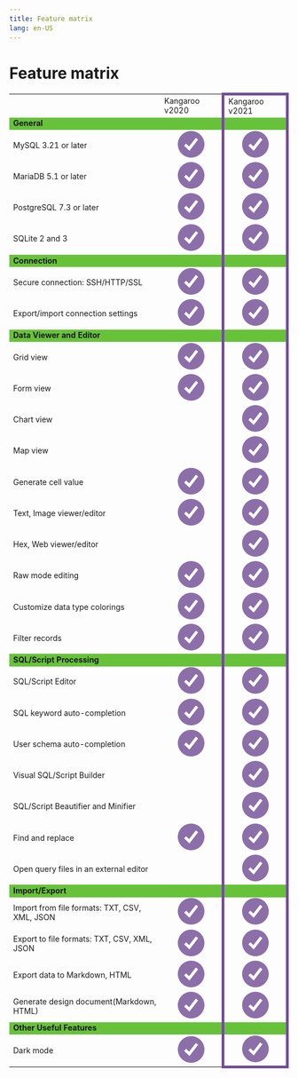 ```yaml
---
title: Feature matrix
lang: en-US
---
```


# Feature matrix
<div>
    <table>
        <tbody>
            <tr>
                <td>&nbsp;</td>
                <td>Kangaroo v2020</td>
                <td style="border-top: 5px solid #734f96; border-left: 5px solid #734f96; border-right: 5px solid #734f96;">Kangaroo v2021</td>
            </tr>
            <!--section-->
            <tr style="background-color: #67C23A;">
                <td><b>General</b></td>
                <td></td>
                <td style="text-align: center; border-left: 5px solid #734f96; border-right: 5px solid #734f96;"></td>
            </tr>
            <tr>
                <td>MySQL 3.21 or later</td>
                <td style="text-align: center;"><img src="/images/icon-check.svg"></td>
                <td style="text-align: center; border-left: 5px solid #734f96; border-right: 5px solid #734f96;"><img src="/images/icon-check.svg"></td>
            </tr>
            <tr>
                <td>MariaDB 5.1 or later</td>
                <td style="text-align: center;"><img src="/images/icon-check.svg"></td>
                <td style="text-align: center; border-left: 5px solid #734f96; border-right: 5px solid #734f96;"><img src="/images/icon-check.svg"></td>
            </tr>
            <!--tr>
                <td>MongoDB 3.0 or later</td>
                <td style="text-align: center;"><img src="/images/icon-check.svg"></td>
                <td style="text-align: center; border-left: 5px solid #734f96; border-right: 5px solid #734f96;"><img src="/images/icon-check.svg"></td>
            </tr>
            <tr>
                <td>Oracle 8.1 or later ( macOS Edition starts from Oracle 9i )</td>
                <td style="text-align: center;"><img src="/images/icon-check.svg"></td>
                <td style="text-align: center; border-left: 5px solid #734f96; border-right: 5px solid #734f96;"><img src="/images/icon-check.svg"></td>
            </tr-->
            <tr>
                <td>PostgreSQL 7.3 or later</td>
                <td style="text-align: center;"><img src="/images/icon-check.svg"></td>
                <td style="text-align: center; border-left: 5px solid #734f96; border-right: 5px solid #734f96;"><img src="/images/icon-check.svg"></td>
            </tr>
            <tr>
                <td>SQLite 2 and 3</td>
                <td style="text-align: center;"><img src="/images/icon-check.svg"></td>
                <td style="text-align: center; border-left: 5px solid #734f96; border-right: 5px solid #734f96;"><img src="/images/icon-check.svg"></td>
            </tr>
            <!--tr>
                <td>SQL Server 2000 or later</td>
                <td style="text-align: center;"><img src="/images/icon-check.svg"></td>
                <td style="text-align: center; border-left: 5px solid #734f96; border-right: 5px solid #734f96;"><img src="/images/icon-check.svg"></td>
            </tr>
            <tr>
                <td>Amazon RDS, Amazon Aurora, Amazon Redshift, Microsoft Azure, Oracle Cloud, Google Cloud, Alibaba Cloud, Tencent Cloud, MongoDB Atlas, Huawei Cloud</td>
                <td style="text-align: center;"><img src="/images/icon-check.svg"></td>
                <td style="text-align: center; border-left: 5px solid #734f96; border-right: 5px solid #734f96;"><img src="/images/icon-check.svg"></td>
            </tr-->
            <!--section-->
            <!--section-->
            <tr style="background-color: #67C23A;">
                <td><b>Connection</b></td>
                <td></td>
                <td style="text-align: center; border-left: 5px solid #734f96; border-right: 5px solid #734f96;"></td>
            </tr>
            <tr>
                <td>Secure connection: SSH/HTTP/SSL</td>
                <td style="text-align: center;"><img src="/images/icon-check.svg"></td>
                <td style="text-align: center; border-left: 5px solid #734f96; border-right: 5px solid #734f96;"><img src="/images/icon-check.svg"></td>
            </tr>
            <!--tr>
                <td>PAM and GSSAPI authentication</td>
                <td style="text-align: center;"><img src="/images/icon-check.svg"></td>
                <td style="text-align: center; border-left: 5px solid #734f96; border-right: 5px solid #734f96;"><img src="/images/icon-check.svg"></td>
            </tr>
            <tr>
                <td>Kerberos and LDAP authentication</td>
                <td style="text-align: center;"><img src="/images/icon-check.svg"></td>
                <td style="text-align: center; border-left: 5px solid #734f96; border-right: 5px solid #734f96;"><img src="/images/icon-check.svg"></td>
            </tr>
            <tr>
                <td>x.509 certificate authentication</td>
                <td style="text-align: center;"><img src="/images/icon-check.svg"></td>
                <td style="text-align: center; border-left: 5px solid #734f96; border-right: 5px solid #734f96;"><img src="/images/icon-check.svg"></td>
            </tr-->              
            <tr>
                <td>Export/import connection settings</td>
                <td style="text-align: center;"><img src="/images/icon-check.svg"></td>
                <td style="text-align: center; border-left: 5px solid #734f96; border-right: 5px solid #734f96;"><img src="/images/icon-check.svg"></td>
            </tr>
            <!--section-->
            <!--tr style="background-color: #67C23A;">
                <td><b>Cloud support</b></td>
                <td></td>
                <td style="text-align: center; border-left: 5px solid #734f96; border-right: 5px solid #734f96;"></td>
            </tr>
            <tr>
                <td>Collaboration: create projects, add members</td>
                <td style="text-align: center;"><img src="/images/icon-check.svg"></td>
                <td style="text-align: center; border-left: 5px solid #734f96; border-right: 5px solid #734f96;"><img src="/images/icon-check.svg"></td>
            </tr>
            <tr>
                <td>Synchronize connections and queries</td>
                <td style="text-align: center;"><img src="/images/icon-check.svg"></td>
                <td style="text-align: center; border-left: 5px solid #734f96; border-right: 5px solid #734f96;"><img src="/images/icon-check.svg"></td>
            </tr>
            <tr>
                <td>Synchronize models and virtual groups</td>
                <td style="text-align: center;"><img src="/images/icon-check.svg"></td>
                <td style="text-align: center; border-left: 5px solid #734f96; border-right: 5px solid #734f96;"><img src="/images/icon-check.svg"></td>
            </tr-->
            <!--section-->
            <!--section-->
            <tr style="background-color: #67C23A;">
                <td><b>Data Viewer and Editor</b></td>
                <td></td>
                <td style="text-align: center; border-left: 5px solid #734f96; border-right: 5px solid #734f96;"></td>
            </tr>
            <tr>
                <td>Grid view</td>
                <td style="text-align: center;"><img src="/images/icon-check.svg"></td>
                <td style="text-align: center; border-left: 5px solid #734f96; border-right: 5px solid #734f96;"><img src="/images/icon-check.svg"></td>
            </tr>
            <tr>
                <td>Form view</td>
                <td style="text-align: center;"><img src="/images/icon-check.svg"></td>
                <td style="text-align: center; border-left: 5px solid #734f96; border-right: 5px solid #734f96;"><img src="/images/icon-check.svg"></td>
            </tr>
            <tr>
                <td>Chart view</td>
                <td style="text-align: center;"><img src=""></td>
                <td style="text-align: center; border-left: 5px solid #734f96; border-right: 5px solid #734f96;"><img src="/images/icon-check.svg"></td>
            </tr>
            <tr>
                <td>Map view</td>
                <td style="text-align: center;"><img src=""></td>
                <td style="text-align: center; border-left: 5px solid #734f96; border-right: 5px solid #734f96;"><img src="/images/icon-check.svg"></td>
            </tr>
            <tr>
                <td>Generate cell value</td>
                <td style="text-align: center;"><img src="/images/icon-check.svg"></td>
                <td style="text-align: center; border-left: 5px solid #734f96; border-right: 5px solid #734f96;"><img src="/images/icon-check.svg"></td>
            </tr>
            <tr>
                <td>Text, Image viewer/editor</td>
                <td style="text-align: center;"><img src="/images/icon-check.svg"></td>
                <td style="text-align: center; border-left: 5px solid #734f96; border-right: 5px solid #734f96;"><img src="/images/icon-check.svg"></td>
            </tr>
            <tr>
                <td>Hex, Web viewer/editor</td>
                <td style="text-align: center;"><img src=""></td>
                <td style="text-align: center; border-left: 5px solid #734f96; border-right: 5px solid #734f96;"><img src="/images/icon-check.svg"></td>
            </tr>
            <tr>
                <td>Raw mode editing</td>
                <td style="text-align: center;"><img src="/images/icon-check.svg"></td>
                <td style="text-align: center; border-left: 5px solid #734f96; border-right: 5px solid #734f96;"><img src="/images/icon-check.svg"></td>
            </tr>
            <!--tr>
                <td>Data Validation</td>
                <td style="text-align: center;"><img src="/images/icon-check.svg"></td>
                <td style="text-align: center; border-left: 5px solid #734f96; border-right: 5px solid #734f96;"><img src="/images/icon-check.svg"></td>
            </tr-->
            <tr>
                <td>Customize data type colorings</td>
                <td style="text-align: center;"><img src="/images/icon-check.svg"></td>
                <td style="text-align: center; border-left: 5px solid #734f96; border-right: 5px solid #734f96;"><img src="/images/icon-check.svg"></td>
            </tr>              
            <!--tr>
                <td>Find and replace</td>
                <td style="text-align: center;"><img src="/images/icon-check.svg"></td>
                <td style="text-align: center; border-left: 5px solid #734f96; border-right: 5px solid #734f96;"><img src="/images/icon-check.svg"></td>
            </tr-->
            <tr>
                <td>Filter records</td>
                <td style="text-align: center;"><img src="/images/icon-check.svg"></td>
                <td style="text-align: center; border-left: 5px solid #734f96; border-right: 5px solid #734f96;"><img src="/images/icon-check.svg"></td>
            </tr>
            <!--section-->
            <!--section-->
            <tr style="background-color: #67C23A;">
                <td><b>SQL/Script Processing</b></td>
                <td></td>
                <td style="text-align: center; border-left: 5px solid #734f96; border-right: 5px solid #734f96;"></td>
            </tr>
            <!--tr>
                <td>PL/SQL and PL/PGSQL Debugger</td>
                <td style="text-align: center;"><img src="/images/icon-check.svg"></td>
                <td style="text-align: center; border-left: 5px solid #734f96; border-right: 5px solid #734f96;"><img src="/images/icon-check.svg"></td>
            </tr-->
            <tr>
                <td>SQL/Script Editor</td>
                <td style="text-align: center;"><img src="/images/icon-check.svg"></td>
                <td style="text-align: center; border-left: 5px solid #734f96; border-right: 5px solid #734f96;"><img src="/images/icon-check.svg"></td>
            </tr>
            <tr>
                <td>SQL keyword auto-completion</td>
                <td style="text-align: center;"><img src="/images/icon-check.svg"></td>
                <td style="text-align: center; border-left: 5px solid #734f96; border-right: 5px solid #734f96;"><img src="/images/icon-check.svg"></td>
            </tr>
            <tr>
                <td>User schema auto-completion</td>
                <td style="text-align: center;"><img src="/images/icon-check.svg"></td>
                <td style="text-align: center; border-left: 5px solid #734f96; border-right: 5px solid #734f96;"><img src="/images/icon-check.svg"></td>
            </tr>
            <tr>
                <td>Visual SQL/Script Builder</td>
                <td style="text-align: center;"><img src=""></td>
                <td style="text-align: center; border-left: 5px solid #734f96; border-right: 5px solid #734f96;"><img src="/images/icon-check.svg"></td>
            </tr>
            <!--tr>
                <td>Find Builder</td>
                <td style="text-align: center;"><img src="/images/icon-check.svg"></td>
                <td style="text-align: center; border-left: 5px solid #734f96; border-right: 5px solid #734f96;"><img src="/images/icon-check.svg"></td>
            </tr>
            <tr>
                <td>Aggregate Builder</td>
                <td style="text-align: center;"><img src="/images/icon-check.svg"></td>
                <td style="text-align: center; border-left: 5px solid #734f96; border-right: 5px solid #734f96;"><img src="/images/icon-check.svg"></td>
            </tr>              
            <tr>
                <td>Code Snippet and Completion</td>
                <td style="text-align: center;"><img src="/images/icon-check.svg"></td>
                <td style="text-align: center; border-left: 5px solid #734f96; border-right: 5px solid #734f96;"><img src="/images/icon-check.svg"></td>
            </tr-->
            <tr>
                <td>SQL/Script Beautifier and Minifier</td>
                <td style="text-align: center;"><img src=""></td>
                <td style="text-align: center; border-left: 5px solid #734f96; border-right: 5px solid #734f96;"><img src="/images/icon-check.svg"></td>
            </tr>
            <tr>
                <td>Find and replace</td>
                <td style="text-align: center;"><img src="/images/icon-check.svg"></td>
                <td style="text-align: center; border-left: 5px solid #734f96; border-right: 5px solid #734f96;"><img src="/images/icon-check.svg"></td>
            </tr>
            <!--tr>
                <td>Create parameter queries</td>
                <td style="text-align: center;"><img src="/images/icon-check.svg"></td>
                <td style="text-align: center; border-left: 5px solid #734f96; border-right: 5px solid #734f96;"><img src="/images/icon-check.svg"></td>
            </tr-->
            <tr>
                <td>Open query files in an external editor</td>
                <td style="text-align: center;"><img src=""></td>
                <td style="text-align: center; border-left: 5px solid #734f96; border-right: 5px solid #734f96;"><img src="/images/icon-check.svg"></td>
            </tr>
            <!--tr>
                <td>Console</td>
                <td style="text-align: center;"><img src="/images/icon-check.svg"></td>
                <td style="text-align: center; border-left: 5px solid #734f96; border-right: 5px solid #734f96;"><img src="/images/icon-check.svg"></td>
            </tr-->
            <!--section-->
            <!--section-->
            <!--tr style="background-color: #67C23A;">
                <td><b>Data Visualization</b></td>
                <td></td>
                <td style="text-align: center; border-left: 5px solid #734f96; border-right: 5px solid #734f96;"></td>
            </tr>
            <tr>
                <td>Support 20 chart types</td>
                <td style="text-align: center;"><img src="/images/icon-check.svg"></td>
                <td style="text-align: center; border-left: 5px solid #734f96; border-right: 5px solid #734f96;"><img src="/images/icon-check.svg"></td>
            </tr>
            <tr>
                <td>Visualize live data</td>
                <td style="text-align: center;"><img src="/images/icon-check.svg"></td>
                <td style="text-align: center; border-left: 5px solid #734f96; border-right: 5px solid #734f96;"><img src="/images/icon-check.svg"></td>
            </tr>
            <tr>
                <td>Customize multiple pages dashboard</td>
                <td style="text-align: center;"><img src="/images/icon-check.svg"></td>
                <td style="text-align: center; border-left: 5px solid #734f96; border-right: 5px solid #734f96;"><img src="/images/icon-check.svg"></td>
            </tr>
            <tr>
                <td>Add interactive controls</td>
                <td style="text-align: center;"><img src="/images/icon-check.svg"></td>
                <td style="text-align: center; border-left: 5px solid #734f96; border-right: 5px solid #734f96;"><img src="/images/icon-check.svg"></td>
            </tr-->
            <!--section-->
            <!--section-->
            <!--tr style="background-color: #67C23A;">
                <td><b>Data Modeling</b></td>
                <td></td>
                <td style="text-align: center; border-left: 5px solid #734f96; border-right: 5px solid #734f96;"></td>
            </tr>
            <tr>
                <td>Conceptual, Logical and Physical model</td>
                <td style="text-align: center;"><img src="/images/icon-check.svg"></td>
                <td style="text-align: center; border-left: 5px solid #734f96; border-right: 5px solid #734f96;"><img src="/images/icon-check.svg"></td>
            </tr>
            <tr>
                <td>Reverse/forward engineering</td>
                <td style="text-align: center;"><img src="/images/icon-check.svg"></td>
                <td style="text-align: center; border-left: 5px solid #734f96; border-right: 5px solid #734f96;"><img src="/images/icon-check.svg"></td>
            </tr>
            <tr>
                <td>Auto layout</td>
                <td style="text-align: center;"><img src="/images/icon-check.svg"></td>
                <td style="text-align: center; border-left: 5px solid #734f96; border-right: 5px solid #734f96;"><img src="/images/icon-check.svg"></td>
            </tr>
            <tr>
                <td>Add vertices, layers, images, notes, labels and shapes</td>
                <td style="text-align: center;"><img src="/images/icon-check.svg"></td>
                <td style="text-align: center; border-left: 5px solid #734f96; border-right: 5px solid #734f96;"><img src="/images/icon-check.svg"></td>
            </tr>
            <tr>
                <td>Print database diagrams to PDF and graphic files</td>
                <td style="text-align: center;"><img src="/images/icon-check.svg"></td>
                <td style="text-align: center; border-left: 5px solid #734f96; border-right: 5px solid #734f96;"><img src="/images/icon-check.svg"></td>
            </tr-->
            <!--section-->
            <!--section-->
            <tr style="background-color: #67C23A;">
                <td><b>Import/Export</b></td>
                <td></td>
                <td style="text-align: center; border-left: 5px solid #734f96; border-right: 5px solid #734f96;"></td>
            </tr>
            <tr>
                <td>Import from file formats: TXT, CSV, XML, JSON</td>
                <td style="text-align: center;"><img src="/images/icon-check.svg"></td>
                <td style="text-align: center; border-left: 5px solid #734f96; border-right: 5px solid #734f96;"><img src="/images/icon-check.svg"></td>
            </tr>
            <tr>
                <td>Export to file formats: TXT, CSV, XML, JSON</td>
                <td style="text-align: center;"><img src="/images/icon-check.svg"></td>
                <td style="text-align: center; border-left: 5px solid #734f96; border-right: 5px solid #734f96;"><img src="/images/icon-check.svg"></td>
            </tr>
            <!--tr>
                <td>Import/export data from/to most popular formats: DBF etc</td>
                <td style="text-align: center;"><img src="/images/icon-check.svg"></td>
                <td style="text-align: center; border-left: 5px solid #734f96; border-right: 5px solid #734f96;"><img src="/images/icon-check.svg"></td>
            </tr>
            <tr>
                <td>Import data from ODBC, MS Excel, MS Access</td>
                <td style="text-align: center;"><img src="/images/icon-check.svg"></td>
                <td style="text-align: center; border-left: 5px solid #734f96; border-right: 5px solid #734f96;"><img src="/images/icon-check.svg"></td>
            </tr>
            <tr>
                <td>Export data to MS Excel</td>
                <td style="text-align: center;"><img src="/images/icon-check.svg"></td>
                <td style="text-align: center; border-left: 5px solid #734f96; border-right: 5px solid #734f96;"><img src="/images/icon-check.svg"></td>
            </tr-->
            <tr>
                <td>Export data to Markdown, HTML</td>
                <td style="text-align: center;"><img src="/images/icon-check.svg"></td>
                <td style="text-align: center; border-left: 5px solid #734f96; border-right: 5px solid #734f96;"><img src="/images/icon-check.svg"></td>
            </tr>
            <tr>
                <td>Generate design document(Markdown, HTML)</td>
                <td style="text-align: center;"><img src="/images/icon-check.svg"></td>
                <td style="text-align: center; border-left: 5px solid #734f96; border-right: 5px solid #734f96;"><img src="/images/icon-check.svg"></td>
            </tr>
            <!--tr>
                <td>Export data to MS Access (Windows Edition only)</td>
                <td style="text-align: center;"><img src="/images/icon-check.svg"></td>
                <td style="text-align: center; border-left: 5px solid #734f96; border-right: 5px solid #734f96;"><img src="/images/icon-check.svg"></td>
            </tr>
            <tr>
                <td>MongoImport and MongoExport</td>
                <td style="text-align: center;"><img src="/images/icon-check.svg"></td>
                <td style="text-align: center; border-left: 5px solid #734f96; border-right: 5px solid #734f96;"><img src="/images/icon-check.svg"></td>
            </tr-->              
            <!--section-->
            <!--section-->
            <!--tr style="background-color: #67C23A;">
                <td><b>Data Manipulation</b></td>
                <td></td>
                <td style="text-align: center; border-left: 5px solid #734f96; border-right: 5px solid #734f96;"></td>
            </tr>
            <tr>
                <td>Data Transfer (Same or cross server type)</td>
                <td style="text-align: center;"><img src="/images/icon-check.svg"></td>
                <td style="text-align: center; border-left: 5px solid #734f96; border-right: 5px solid #734f96;"><img src="/images/icon-check.svg"></td>
            </tr>
            <tr>
                <td>Data/Structure Synchronization</td>
                <td style="text-align: center;"><img src="/images/icon-check.svg"></td>
                <td style="text-align: center; border-left: 5px solid #734f96; border-right: 5px solid #734f96;"><img src="/images/icon-check.svg"></td>
            </tr-->
            <!--section-->
            <!--section-->
            <!--tr style="background-color: #67C23A;">
                <td><b>Backup/Restore</b></td>
                <td></td>
                <td style="text-align: center; border-left: 5px solid #734f96; border-right: 5px solid #734f96;"></td>
            </tr>
            <tr>
                <td>Backup/restore MySQL/MariaDB/PostgreSQL/SQLite database</td>
                <td style="text-align: center;"><img src="/images/icon-check.svg"></td>
                <td style="text-align: center; border-left: 5px solid #734f96; border-right: 5px solid #734f96;"><img src="/images/icon-check.svg"></td>
            </tr>
            <tr>
                <td>Convert backup file into SQL script</td>
                <td style="text-align: center;"><img src="/images/icon-check.svg"></td>
                <td style="text-align: center; border-left: 5px solid #734f96; border-right: 5px solid #734f96;"><img src="/images/icon-check.svg"></td>
            </tr>
            <tr>
                <td>MongoDump and MongoRestore</td>
                <td style="text-align: center;"><img src="/images/icon-check.svg"></td>
                <td style="text-align: center; border-left: 5px solid #734f96; border-right: 5px solid #734f96;"><img src="/images/icon-check.svg"></td>
            </tr>              
            <tr>
                <td>Oracle Data Pump</td>
                <td style="text-align: center;"><img src="/images/icon-check.svg"></td>
                <td style="text-align: center; border-left: 5px solid #734f96; border-right: 5px solid #734f96;"><img src="/images/icon-check.svg"></td>
            </tr>
            <tr>
                <td>SQL Server Backup/Restore</td>
                <td style="text-align: center;"><img src="/images/icon-check.svg"></td>
                <td style="text-align: center; border-left: 5px solid #734f96; border-right: 5px solid #734f96;"><img src="/images/icon-check.svg"></td>
            </tr>
            <tr>
                <td>Dump/Execute SQL file</td>
                <td style="text-align: center;"><img src="/images/icon-check.svg"></td>
                <td style="text-align: center; border-left: 5px solid #734f96; border-right: 5px solid #734f96;"><img src="/images/icon-check.svg"></td>
            </tr-->
            <!--section-->
            <!--section-->
            <!--tr style="background-color: #67C23A;">
                <td><b>Automation</b></td>
                <td></td>
                <td style="text-align: center; border-left: 5px solid #734f96; border-right: 5px solid #734f96;"></td>
            </tr>
            <tr>
                <td>Set schedule on backup, MongoDump, MongoImport, MongoExport, MapReduce, query execution, import/export, data transfer and data synchronization</td>
                <td style="text-align: center;"><img src="/images/icon-check.svg"></td>
                <td style="text-align: center; border-left: 5px solid #734f96; border-right: 5px solid #734f96;"><img src="/images/icon-check.svg"></td>
            </tr>
            <tr>
                <td>Run profiles from different servers in a single batch job</td>
                <td style="text-align: center;"><img src="/images/icon-check.svg"></td>
                <td style="text-align: center; border-left: 5px solid #734f96; border-right: 5px solid #734f96;"><img src="/images/icon-check.svg"></td>
            </tr>
            <tr>
                <td>Include attachment for export file in notification email</td>
                <td style="text-align: center;"><img src="/images/icon-check.svg"></td>
                <td style="text-align: center; border-left: 5px solid #734f96; border-right: 5px solid #734f96;"><img src="/images/icon-check.svg"></td>
            </tr-->
            <!--section-->
            <!--section-->
            <!--tr style="background-color: #67C23A;">
                <td><b>Server Security</b></td>
                <td></td>
                <td style="text-align: center; border-left: 5px solid #734f96; border-right: 5px solid #734f96;"></td>
            </tr>
            <tr>
                <td>Manage user</td>
                <td style="text-align: center;"><img src="/images/icon-check.svg"></td>
                <td style="text-align: center; border-left: 5px solid #734f96; border-right: 5px solid #734f96;"><img src="/images/icon-check.svg"></td>
            </tr>
            <tr>
                <td>Server Monitor</td>
                <td style="text-align: center;"><img src="/images/icon-check.svg"></td>
                <td style="text-align: center; border-left: 5px solid #734f96; border-right: 5px solid #734f96;"><img src="/images/icon-check.svg"></td>
            </tr-->
            <!--section-->
            <!--section-->
            <tr style="background-color: #67C23A;">
                <td><b>Other Useful Features</b></td>
                <td></td>
                <td style="text-align: center; border-left: 5px solid #734f96; border-right: 5px solid #734f96;"></td>
            </tr>
            <!--tr>
                <td>Schema Analysis</td>
                <td style="text-align: center;"><img src="/images/icon-check.svg"></td>
                <td style="text-align: center; border-left: 5px solid #734f96; border-right: 5px solid #734f96;"><img src="/images/icon-check.svg"></td>
            </tr>              
            <tr>
                <td>ER Diagram view</td>
                <td style="text-align: center;"><img src="/images/icon-check.svg"></td>
                <td style="text-align: center; border-left: 5px solid #734f96; border-right: 5px solid #734f96;"><img src="/images/icon-check.svg"></td>
            </tr>
            <tr>
                <td>Virtual grouping</td>
                <td style="text-align: center;"><img src="/images/icon-check.svg"></td>
                <td style="text-align: center; border-left: 5px solid #734f96; border-right: 5px solid #734f96;"><img src="/images/icon-check.svg"></td>
            </tr>
            <tr>
                <td>Customize connection colorings</td>
                <td style="text-align: center;"><img src="/images/icon-check.svg"></td>
                <td style="text-align: center; border-left: 5px solid #734f96; border-right: 5px solid #734f96;"><img src="/images/icon-check.svg"></td>
            </tr>
            <tr>
                <td>Database wide search</td>
                <td style="text-align: center;"><img src="/images/icon-check.svg"></td>
                <td style="text-align: center; border-left: 5px solid #734f96; border-right: 5px solid #734f96;"><img src="/images/icon-check.svg"></td>
            </tr>
            <tr>
                <td>Favorites list</td>
                <td style="text-align: center;"><img src="/images/icon-check.svg"></td>
                <td style="text-align: center; border-left: 5px solid #734f96; border-right: 5px solid #734f96;"><img src="/images/icon-check.svg"></td>
            </tr>
            <tr>
                <td>Print database/schema/table structure</td>
                <td style="text-align: center;"><img src="/images/icon-check.svg"></td>
                <td style="text-align: center; border-left: 5px solid #734f96; border-right: 5px solid #734f96;"><img src="/images/icon-check.svg"></td>
            </tr-->
            <tr>
                <td>Dark mode</td>
                <td style="text-align: center;"><img src="/images/icon-check.svg"></td>
                <td style="text-align: center; border-bottom: 5px solid #734f96; border-left: 5px solid #734f96; border-right: 5px solid #734f96;"><img src="/images/icon-check.svg"></td>
            </tr>
            <!--section-->
        </tbody>
    </table>
</div>